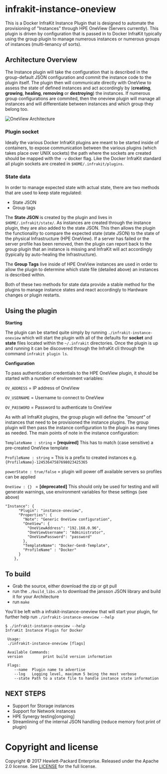 # infrakit-instance-oneview
This is a Docker InfraKit Instance Plugin that is designed to automate the provisioning of "Instances" through HPE OneView (Servers currently). This plugin is driven by configuration that is passed in to Docker InfraKit typically using the group plugin to manage numerous instances or numerous groups of instances (multi-tenancy of sorts).


## Architecture Overview

The Instance plugin will take the configuration that is described in the group-default JSON configuration and commit the instance code to the plugin itself. The plugin then will communicate directly with OneView to assess the state of defined instances and act accordingly by (**creating**, **growing**, **healing**, **removing** or **destroying**) the instances. If numerous group configurations are commited, then the oneview plugin will manage all instances and will differentiate between instances and which group they belong too.

![OneView Architecture](http://thebsdbox.co.uk/wp-content/uploads/2016/11/InfraKit-Instance-oneview.jpeg)

### Plugin socket
Ideally the various Docker InfraKit plugins are meant to be started inside of containers, to expose communication between the various plugins (which takes place over UNIX sockets) the path where the sockets are created should be mapped with the `-v` docker flag. Like the Docker InfraKit standard all plugin sockets are created in `$HOME/.infrakit/plugins`.

### State data

In order to manage expected state with actual state, there are two methods that are used to keep state regulated:

* State JSON
* Group tags

The **State JSON** is created by the plugin and lives in `$HOME/.infrakit/state/`. As instances are created through the instance plugin, they are also added to the state JSON. This then allows the plugin the functionality to compare the expected state (state JSON) to the state of the physical Infrastructure (HPE OneView). If a server has failed or the server profile has been removed, then the plugin can report back to the group plugin that an instance is missing and InfraKit will act accordingly (typically by auto-healing the Infrastructure).

The **Group Tags** live inside of HPE OneView instances are used in order to allow the plugin to determine which state file (detailed above) an instances is described within. 

Both of these two methods for state data provide a stable method for the plugins to manage instance states and react accordingly to Hardware changes or plugin restarts.

## Using the plugin

**Starting**

The plugin can be started quite simply by running `./infrakit-instance-oneview` which will start the plugin with all of the defaults for **socket** and **state** files located within the `~/.infrakit` directories. Once the plugin is up and running it can be discovered through the InfraKit cli through the command `infrakit plugin ls`. 

**Configuration**

To pass authentication credentials to the HPE OneView plugin, it should be started with a number of environment variables:

`OV_ADDRESS` = IP address of OneView

`OV_USERNAME` = Username to connect to OneView

`OV_PASSWORD` = Password to authenticate to OneView

As with all InfraKit plugins, the group plugin will define the *"amount"* of instances that need to be provisioned the instance plugins. The group plugin will then pass the instance configuration to the plugin as many times as needed. The main points of note in the instance configuration:

`TemplateName : string` = **[required]** This has to match (case sensitive) a pre-created OneView template

`ProfileName : string` = This is a prefix to created instances e.g. `{ProfileName}-12453647587698023425365`

`powerState : true/false` = plugin will power off available servers so profiles can be applied

`OneView : {} ` = **[deprecated]** This should only be used for testing and will generate warnings, use environment variables for these settings (see above)

```
"Instance": {
      "Plugin": "instance-oneview",
      "Properties": {
        "Note": "Generic OneView configuration",
        "OneView": {
          "OneViewAddress": "192.168.0.96",
          "OneViewUsername": "Administrator",
          "OneViewPassword": "password"
        },
        "TemplateName": "Docker-Gen8-Template",
        "ProfileName" : "Docker"
      }
    },
```

## To build

* Grab the source, either download the zip or git pull
* run the `./build_libs.sh` to download the jansson JSON library and build it for your Architecture
* run `make`

You'll be left with a infrakit-instance-oneview that will start your plugin, for further help run `./infrakit-instance-oneview --help`


```
$ ./infrakit-instance-oneview --help
InfraKit Instance Plugin for Docker

 Usage:
 ./infrakit-instance-oneview [flags]

 Available Commands:
 version		 print build version information

 Flags:
	--name	Plugin name to advertise
	--log	Logging level, maximum 5 being the most verbose
	--state	Path to a state file to handle instance state information
```

## NEXT STEPS


* Support for Storage instances
* Support for Network instances
* HPE Synergy testing[ongoing]
* Streamlining of the internal JSON handling (reduce memory foot print of plugin)

# Copyright and license

Copyright © 2017 Hewlett-Packard Enterprise. Released under the Apache 2.0 license. See [LICENSE](https://github.com/thebsdbox/infrakit-instance-oneview/raw/master/LICENSE) for the full license.
